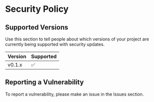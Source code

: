 # Security Policy

## Supported Versions

Use this section to tell people about which versions of your project are
currently being supported with security updates.

| Version | Supported          |
| ------- | ------------------ |
| v0.1.x  | :white_check_mark: |

## Reporting a Vulnerability

To report a vulnerability, please make an issue in the Issues section.
